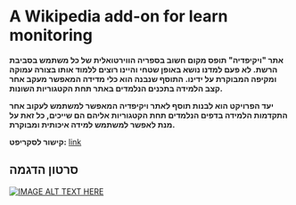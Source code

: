 # A Wikipedia add-on for learn monitoring
**אתר "ויקיפדיה" תופס מקום חשוב בספריה הווירטואלית של כל משתמש בסביבת הרשת. לא פעם למדנו נושא באופן שטחי והיינו רוצים ללמוד אותו בצורה עמוקה ומקיפה המבוקרת על ידינו. התוסף שנבנה הוא כלי מדידה המאפשר מעקב אחר קצב הלמידה בתכנים הנלמדים באתר תחת הקטגוריות השונות.**

**יעד הפרויקט הוא לבנות תוסף לאתר ויקיפדיה המאפשר למשתמש לעקוב אחר התקדמות הלמידה בדפים הנלמדים תחת הקטגוריות אליהם הם שייכים, כל זאת על מנת לאפשר למשתמש למידה איכותית ומבוקרת.**

**קישור לסקריפט:**
[link](https://he.wikipedia.org/wiki/%D7%9E%D7%A9%D7%AA%D7%9E%D7%A9:Yaproj6/%D7%9E%D7%A2%D7%A7%D7%91-%D7%9C%D7%9E%D7%99%D7%93%D7%94.js)


## סרטון הדגמה
[![IMAGE ALT TEXT HERE](https://img.youtube.com/vi/P8sFyWh1d3g/0.jpg)](https://www.youtube.com/watch?v=P8sFyWh1d3g)
